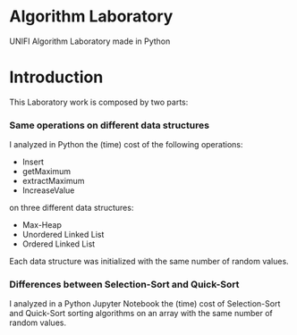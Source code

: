 # Algorithm Laboratory
UNIFI Algorithm Laboratory made in Python

# Introduction
This Laboratory work is composed by two parts:

### Same operations on different data structures
I analyzed in Python the (time) cost of the following operations:
- Insert  
- getMaximum  
- extractMaximum  
- IncreaseValue  

on three different data structures:

- Max-Heap  
- Unordered Linked List  
- Ordered Linked List  

Each data structure was initialized with the same number of random values.

### Differences between Selection-Sort and Quick-Sort
I analyzed in a Python Jupyter Notebook the (time) cost of Selection-Sort and Quick-Sort sorting algorithms on an array with the same number of random values.
